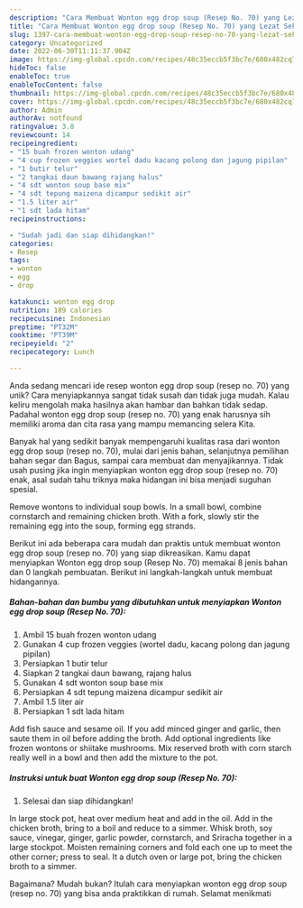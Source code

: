 ```yaml
---
description: "Cara Membuat Wonton egg drop soup (Resep No. 70) yang Lezat Sekali"
title: "Cara Membuat Wonton egg drop soup (Resep No. 70) yang Lezat Sekali"
slug: 1397-cara-membuat-wonton-egg-drop-soup-resep-no-70-yang-lezat-sekali
category: Uncategorized
date: 2022-06-30T11:11:37.904Z
image: https://img-global.cpcdn.com/recipes/48c35eccb5f3bc7e/680x482cq70/wonton-egg-drop-soup-resep-no-70-foto-resep-utama.jpg
hideToc: false
enableToc: true
enableTocContent: false
thumbnail: https://img-global.cpcdn.com/recipes/48c35eccb5f3bc7e/680x482cq70/wonton-egg-drop-soup-resep-no-70-foto-resep-utama.jpg
cover: https://img-global.cpcdn.com/recipes/48c35eccb5f3bc7e/680x482cq70/wonton-egg-drop-soup-resep-no-70-foto-resep-utama.jpg
author: Admin
authorAv: notfound
ratingvalue: 3.8
reviewcount: 14
recipeingredient:
- "15 buah frozen wonton udang"
- "4 cup frozen veggies wortel dadu kacang polong dan jagung pipilan"
- "1 butir telur"
- "2 tangkai daun bawang rajang halus"
- "4 sdt wonton soup base mix"
- "4 sdt tepung maizena dicampur sedikit air"
- "1.5 liter air"
- "1 sdt lada hitam"
recipeinstructions:

- "Sudah jadi dan siap dihidangkan!"
categories:
- Resep
tags:
- wonton
- egg
- drop

katakunci: wonton egg drop 
nutrition: 189 calories
recipecuisine: Indonesian
preptime: "PT32M"
cooktime: "PT39M"
recipeyield: "2"
recipecategory: Lunch

---
```





Anda sedang mencari ide resep wonton egg drop soup (resep no. 70) yang unik? Cara menyiapkannya sangat tidak susah dan tidak juga mudah. Kalau keliru mengolah maka hasilnya akan hambar dan bahkan tidak sedap. Padahal wonton egg drop soup (resep no. 70) yang enak harusnya sih memiliki aroma dan cita rasa yang mampu memancing selera Kita.





Banyak hal yang sedikit banyak mempengaruhi kualitas rasa dari wonton egg drop soup (resep no. 70), mulai dari jenis bahan, selanjutnya pemilihan bahan segar dan Bagus, sampai cara membuat dan menyajikannya. Tidak usah pusing jika ingin menyiapkan wonton egg drop soup (resep no. 70) enak,      asal sudah tahu triknya maka hidangan ini bisa menjadi suguhan spesial.














Remove wontons to individual soup bowls. In a small bowl, combine cornstarch and remaining chicken broth. With a fork, slowly stir the remaining egg into the soup, forming egg strands.






Berikut ini ada beberapa cara mudah dan praktis untuk membuat wonton egg drop soup (resep no. 70) yang siap dikreasikan. Kamu dapat menyiapkan Wonton egg drop soup (Resep No. 70) memakai 8 jenis bahan dan 0 langkah pembuatan. Berikut ini langkah-langkah untuk membuat hidangannya.

<!--inarticleads1-->

##### Bahan-bahan dan bumbu yang dibutuhkan untuk menyiapkan Wonton egg drop soup (Resep No. 70):

1. Ambil 15 buah frozen wonton udang
1. Gunakan 4 cup frozen veggies (wortel dadu, kacang polong dan jagung pipilan)
1. Persiapkan 1 butir telur
1. Siapkan 2 tangkai daun bawang, rajang halus
1. Gunakan 4 sdt wonton soup base mix
1. Persiapkan 4 sdt tepung maizena dicampur sedikit air
1. Ambil 1.5 liter air
1. Persiapkan 1 sdt lada hitam


Add fish sauce and sesame oil. If you add minced ginger and garlic, then saute them in oil before adding the broth. Add optional ingredients like frozen wontons or shiitake mushrooms. Mix reserved broth with corn starch really well in a bowl and then add the mixture to the pot. 

<!--inarticleads2-->

##### Instruksi untuk buat Wonton egg drop soup (Resep No. 70):


1. Selesai dan siap dihidangkan!

In large stock pot, heat over medium heat and add in the oil. Add in the chicken broth, bring to a boil and reduce to a simmer. Whisk broth, soy sauce, vinegar, ginger, garlic powder, cornstarch, and Sriracha together in a large stockpot. Moisten remaining corners and fold each one up to meet the other corner; press to seal. It a dutch oven or large pot, bring the chicken broth to a simmer. 

Bagaimana? Mudah bukan? Itulah cara menyiapkan wonton egg drop soup (resep no. 70) yang bisa anda praktikkan di rumah. Selamat menikmati

